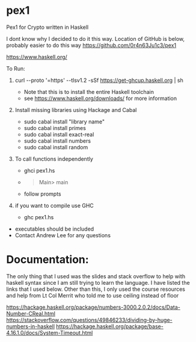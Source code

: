 # pex1
Pex1 for Crypto written in Haskell

I dont know why I decided to do it this way.
Location of GitHub is below, probably easier to do this way
https://github.com/0r4n63Ju1c3/pex1

https://www.haskell.org/

To Run:
1. curl --proto '=https' --tlsv1.2 -sSf https://get-ghcup.haskell.org | sh
	* Note that this is to install the entire Haskell toolchain
	* see https://www.haskell.org/downloads/ for more information

3. Install missing libraries using Hackage and Cabal
	- sudo cabal install "library name"
	- sudo cabal install primes
	- sudo cabal install exact-real
	- sudo cabal install numbers
	- sudo cabal install random

4. To call functions independently
	- ghci pex1.hs
	- > Main> main
	- follow prompts

5. if you want to compile use GHC
	- ghc pex1.hs

* executables should be included
* Contact Andrew Lee for any questions

# Documentation:
The only thing that I used was the slides and stack overflow to help
with haskell syntax since I am still trying to learn the language. I have listed
the links that I used below. Other than this, I only used the course resources
and help from Lt Col Merrit who told me to use ceiling instead of floor

https://hackage.haskell.org/package/numbers-3000.2.0.2/docs/Data-Number-CReal.html
https://stackoverflow.com/questions/49846233/dividing-by-huge-numbers-in-haskell
https://hackage.haskell.org/package/base-4.16.1.0/docs/System-Timeout.html
